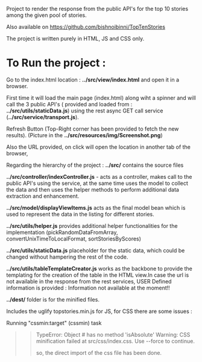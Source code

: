 Project to render the response from the public API's for the top 10 
stories among the given pool of stories.

Also available on https://github.com/bishnoibinni/TopTenStories

The project is written purely in HTML, JS and CSS only.

<h1>To Run the project :</h1>

Go to the index.html location : <b>../src/view/index.html</b> 
and open it in a browser.

First time it will load the main page (index.html) along wiht a spinner
and will call the 3 public API's ( provided and loaded from :
<b>../src/utils/staticData.js</b>) using the rest async GET call service 
(<b>../src/service/transport.js</b>).

Refresh Button (Top-Right corner has been provided to fetch the new 
results). (Picture in the <b>../src/resources/img/Screenshot.png</b>)

Also the URL provided, on click will open the location in another tab of
the browser,

Regarding the hierarchy of the project :
<b>../src/</b> contains the source files

<b>../src/controller/indexController.js</b> - acts as a controller, 
makes call to the public API's using the service, at the same time uses 
the model to collect the data and then uses the helper methods to 
perform additional data extraction and enhancement.

<b>../src/model/displayViewItems.js</b> acts as the final model bean 
which is used to represent the data in the listing for different 
stories.

<b>../src/utils/helper.js</b> provides additional helper functionalities 
for the implementation (pickRandomDataFromArray, 
convertUnixTimeToLocalFormat, sortStoriesByScores)

<b>../src/utils/staticData.js</b> placeholder for the static data, which
could be changed without hampering the rest of the code.

<b>../src/utils/tableTemplateCreator.js</b> works as the backbone to 
provide the templating for the creation of the table in the HTML view.In 
case the url is not available in the response from the rest services, 
USER Defined information is provided : 
Information not available at the moment!!

<b>../dest/</b>  folder is for the minified files.

Includes the uglify topstories.min.js for JS, for CSS there are some 
issues :

Running "cssmin:target" (cssmin) task
>> TypeError: Object #<Object> has no method 'isAbsolute'
Warning: CSS minification failed at src/css/index.css. Use --force to 
continue.

so, the direct import of the css file has been done.
